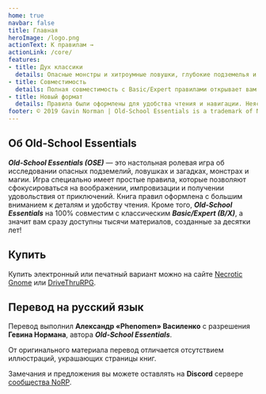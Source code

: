 ```yaml
---
home: true
navbar: false
title: Главная
heroImage: /logo.png
actionText: К правилам →
actionLink: /core/
features:
- title: Дух классики
  details: Опасные монстры и хитроумные ловушки, глубокие подземелья и зловещие планы, желанные сокровища и захватывающие приключения. Играйте так, как было задумано основателями ролевых игр.
- title: Совместимость
  details: Полная совместимость с Basic/Expert правилами открывает вам тысячи приключений, бестиариев, сборников классов, заклинаний и других материалов, созданных за 40 лет существования B/X.
- title: Новый формат
  details: Правила были оформлены для удобства чтения и навигации. Неясные моменты были переписаны для однозначного трактования. «Старая школа» никогда ещё не была настолько доступной.
footer: © 2019 Gavin Norman | Old-School Essentials is a trademark of Necrotic Gnome
---
```


## Об Old-School Essentials
_**Old-School Essentials (OSE)**_ — это настольная ролевая игра об исследовании опасных подземелий, ловушках и загадках, монстрах и магии. Игра специально имеет простые правила, которые позволяют сфокусироваться на воображении, импровизации и получении удовольствия от приключений. Книга правил оформлена с большим вниманием к деталям и удобству чтения. Кроме того, _**Old-School Essentials**_ на 100% совместим с классическим _**Basic/Expert (B/X)**_, а значит вам сразу доступны тысячи материалов, созданные за десятки лет!

## Купить
Купить электронный или печатный вариант можно на сайте [Necrotic Gnome](https://necroticgnome.com/collections/old-school-essentials) или [DriveThruRPG](https://www.drivethrurpg.com/browse/pub/5606/Necrotic-Gnome/subcategory/26251_32434/OldSchool-Essentials).

## Перевод на русский язык
Перевод выполнил **Александр «‎Phenomen» Василенко** с разрешения **Гевина Нормана**, автора _**Old-School Essentials**_.

От оригинального материала перевод отличается отсутствием иллюстраций, украшающих страницы книг.

Замечания и предложения вы можете оставлять на **Discord** сервере [сообщества NoRP](https://discord.gg/8VRUfez).

